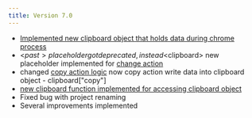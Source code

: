 ```yaml
---
title: Version 7.0
---
```


*   [Implemented new clipboard object that holds data during chrome process](clipboard)
*   <$past> placeholder got deprecated, instead <$clipboard> new placeholder implemented for [change action](change)
*   changed [copy action logic](copy) now copy action write data into clipboard object - clipboard\["copy"\]
*   [new clipboard function implemented for accessing clipboard object](clipboard-function)
*   Fixed bug with project renaming
*   Several improvements implemented